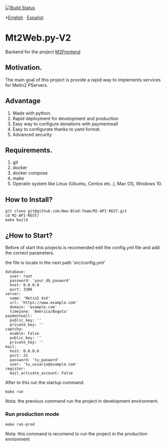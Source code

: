 [![Build Status](https://travis-ci.org/luisito666/Mt2Web.py-V2.svg?branch=develop)](https://travis-ci.org/luisito666/Mt2Web.py-V2)

*[English](README.md) ∙ [Español](README-es.md)   

# Mt2Web.py-V2

Backend for the project [M2Frontend](https://github.com/luisito666/M2Frontend)

## Motivation.

The main goal of this project is provide a rapid way to implements services for Metin2 PServers.

## Advantage

1. Made with python.
2. Rapid deployment for development and production
3. Easy way to configure donations with paymentwall
4. Easy to configurate thanks to yaml format.
5. Advanced security


## Requirements.

1. git
2. docker
3. docker compose
4. make
5. Operatin system like Linux (Ubuntu, Centos etc..), Mac OS, Windows 10.

## How to Install?

```
git clone git@github.com:New-Blod-Team/M2-API-REST.git
cd M2-API-REST/
make build
```

## ¿How to Start?

Before of start this projects is recomended edit the config.yml file and add the correct parameters.

the file is locate in the next path 'src/config.yml'

```
database:
  user: root
  password: 'your_db_pasword'
  host: 0.0.0.0
  port: 3306
server:
  name: 'Metin2 XxX'
  url: 'https://www.example.com'
  domain: 'example.com'
  timezone: 'America/Bogota'
paymentwall:
  public_key: ''
  private_key: ''
captcha:
  enable: False
  public_key: ''
  private_key: ''
mail:
  host: 0.0.0.0
  port: 25
  password: 'tu_pasword'
  user: 'tu_usuario@example.com'
register:
  mail_activate_account: False
```

After to this run the startup command.

```
make run
```

Nota: the previous command run the project in development environment.

### Run production mode

```
make run-prod
```

Nota: this command is recomend to run the project in the production envionment
